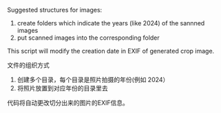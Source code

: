 Suggested structures for images:

1. create folders which indicate the years (like 2024) of the sannned images
2. put scanned images into the corresponding folder

This script will modify the creation date in EXIF of generated crop image.

文件的组织方式

1. 创建多个目录，每个目录是照片拍摄的年份(例如 2024）
2. 将照片放置到对应年份的目录里去

代码将自动更改切分出来的图片的EXIF信息。
